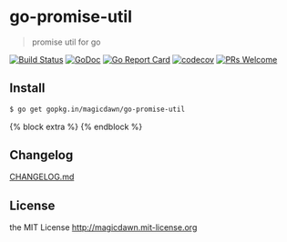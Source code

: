 # go-promise-util

> promise util for go

[![Build Status](https://cloud.drone.io/api/badges/magicdawn/go-promise-util/status.svg)](https://cloud.drone.io/magicdawn/go-promise-util)
[![GoDoc](https://godoc.org/github.com/magicdawn/go-promise-util?status.svg)](https://godoc.org/github.com/magicdawn/go-promise-util)
[![Go Report Card](https://goreportcard.com/badge/github.com/magicdawn/go-promise-util)](https://goreportcard.com/report/github.com/magicdawn/go-promise-util)
[![codecov](https://codecov.io/gh/magicdawn/go-promise-util/branch/master/graph/badge.svg)](https://codecov.io/gh/magicdawn/go-promise-util)
[![PRs Welcome](https://img.shields.io/badge/PRs-welcome-brightgreen.svg)](http://makeapullrequest.com)

## Install

```sh
$ go get gopkg.in/magicdawn/go-promise-util
```

{% block extra %}
{% endblock %}


## Changelog

[CHANGELOG.md](CHANGELOG.md)

## License

the MIT License http://magicdawn.mit-license.org
